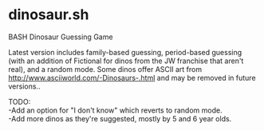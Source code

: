# dinosaur.sh
BASH Dinosaur Guessing Game

Latest version includes family-based guessing, period-based guessing (with an addition of Fictional for dinos from the JW franchise that aren't real), and a random mode. Some dinos offer ASCII art from http://www.asciiworld.com/-Dinosaurs-.html and may be removed in future versions..

TODO:<br>
-Add an option for "I don't know" which reverts to random mode.<br>
-Add more dinos as they're suggested, mostly by 5 and 6 year olds.
